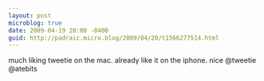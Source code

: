 ```yaml
---
layout: post
microblog: true
date: 2009-04-19 20:00 -0400
guid: http://padraic.micro.blog/2009/04/20/t1566277514.html
---
```

much liking tweetie on the mac. already like it on the iphone. nice @tweetie @atebits
